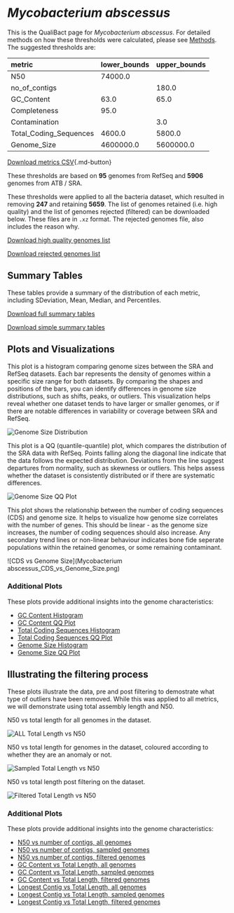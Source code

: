 # *Mycobacterium abscessus*

This is the QualiBact page for *Mycobacterium abscessus*. For detailed methods on how these thresholds were calculated, please see [Methods](../../methods.md).
The suggested thresholds are: 

| metric                 | lower_bounds   | upper_bounds   |
|:-----------------------|:---------------|:---------------|
| N50                    | 74000.0        |                |
| no_of_contigs          |                | 180.0          |
| GC_Content             | 63.0           | 65.0           |
| Completeness           | 95.0           |                |
| Contamination          |                | 3.0            |
| Total_Coding_Sequences | 4600.0         | 5800.0         |
| Genome_Size            | 4600000.0      | 5600000.0      |

[Download metrics CSV](Mycobacterium_abscessus_metrics.csv){.md-button}


These thresholds are based on **95** genomes from RefSeq and **5906** genomes from ATB / SRA.

These thresholds were applied to all the bacteria dataset, which resulted in removing **247** and retaining **5659**.
The list of genomes retained (i.e. high quality) and the list of genomes rejected (filtered) can be downloaded below. These files are in `.xz` format. The rejected genomes file, also includes the reason why.

[Download high quality genomes list](Mycobacterium_abscessus_high_quality_genomes.csv.xz)


[Download rejected genomes list](Mycobacterium_abscessus_filtered_out_genomes.csv.xz)



## Summary Tables
These tables provide a summary of the distribution of each metric, including SDeviation, Mean, Median, and Percentiles.

[Download full summary tables](summary.csv)

[Download simple summary tables](selected_summary.csv)

## Plots and Visualizations

This plot is a histogram comparing genome sizes between the SRA and RefSeq datasets. Each bar represents the density of genomes within a specific size range for both datasets. By comparing the shapes and positions of the bars, you can identify differences in genome size distributions, such as shifts, peaks, or outliers. This visualization helps reveal whether one dataset tends to have larger or smaller genomes, or if there are notable differences in variability or coverage between SRA and RefSeq.

![Genome Size Distribution](Genome_Size_refseq_histogram_kde.png)

This plot is a QQ (quantile-quantile) plot, which compares the distribution of the SRA data with RefSeq. Points falling along the diagonal line indicate that the data follows the expected distribution. Deviations from the line suggest departures from normality, such as skewness or outliers. This helps assess whether the dataset is consistently distributed or if there are systematic differences.

![Genome Size QQ Plot](Genome_Size_refseq_qqplot.png)

This plot shows the relationship between the number of coding sequences (CDS) and genome size. It helps to visualize how genome size correlates with the number of genes. This should be linear - as the genome size increases, the number of coding sequences should also increase. Any secondary trend lines or non-linear behaviour indicates bone fide seperate populations within the retained genomes, or some remaining contaminant. 

![CDS vs Genome Size](Mycobacterium abscessus_CDS_vs_Genome_Size.png)

### Additional Plots

These plots provide additional insights into the genome characteristics:

- [GC Content Histogram](GC_Content_refseq_histogram_kde.png)
- [GC Content QQ Plot](GC_Content_refseq_qqplot.png)
- [Total Coding Sequences Histogram](Total_Coding_Sequences_refseq_histogram_kde.png)
- [Total Coding Sequences QQ Plot](Total_Coding_Sequences_refseq_qqplot.png)
- [Genome Size Histogram](Genome_Size_refseq_histogram_kde.png)
- [Genome Size QQ Plot](Genome_Size_refseq_qqplot.png)
## Illustrating the filtering process
These plots illustrate the data, pre and post filtering to demostrate what type of outliers have been removed. While this was applied to all metrics, we will demonstrate using total assembly length and N50.

N50 vs total length for all genomes in the dataset.

![ALL Total Length vs N50](Mycobacterium_abscessus_all_total_length_N50.png)

N50 vs total length for genomes in the dataset, coloured according to whether they are an anomaly or not.

![Sampled Total Length vs N50](Mycobacterium_abscessus_sample_total_length_N50.png)

N50 vs total length post filtering on the dataset.

![Filtered Total Length vs N50](Mycobacterium_abscessus_filt_total_length_N50.png)

### Additional Plots

These plots provide additional insights into the genome characteristics:

- [N50 vs number of contigs, all genomes](Mycobacterium_abscessus_all_N50_number.png)
- [N50 vs number of contigs, sampled genomes](Mycobacterium_abscessus_sample_N50_number.png)
- [N50 vs number of contigs, filtered genomes](Mycobacterium_abscessus_filt_N50_number.png)
- [GC Content vs Total Length, all genomes](Mycobacterium_abscessus_all_total_length_GC_Content.png)
- [GC Content vs Total Length, sampled genomes](Mycobacterium_abscessus_sample_total_length_GC_Content.png)
- [GC Content vs Total Length, filtered genomes](Mycobacterium_abscessus_filt_total_length_GC_Content.png)
- [Longest Contig vs Total Length, all genomes](Mycobacterium_abscessus_all_total_length_longest.png)
- [Longest Contig vs Total Length, sampled genomes](Mycobacterium_abscessus_sample_total_length_longest.png)
- [Longest Contig vs Total Length, filtered genomes](Mycobacterium_abscessus_filt_total_length_longest.png)
